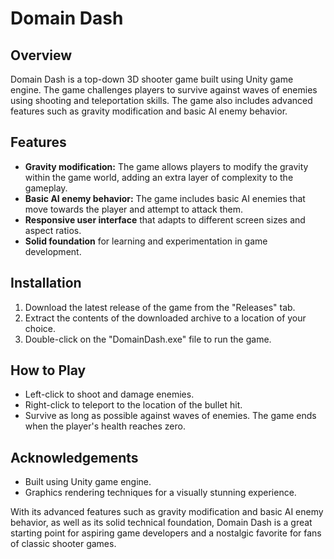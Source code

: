 # Domain Dash

## Overview

Domain Dash is a top-down 3D shooter game built using Unity game engine. The game challenges players to survive against waves of enemies using shooting and teleportation skills. The game also includes advanced features such as gravity modification and basic AI enemy behavior.

## Features

- **Gravity modification:** The game allows players to modify the gravity within the game world, adding an extra layer of complexity to the gameplay.
- **Basic AI enemy behavior:** The game includes basic AI enemies that move towards the player and attempt to attack them.
- **Responsive user interface** that adapts to different screen sizes and aspect ratios.
- **Solid foundation** for learning and experimentation in game development.

## Installation

1. Download the latest release of the game from the "Releases" tab.
2. Extract the contents of the downloaded archive to a location of your choice.
3. Double-click on the "DomainDash.exe" file to run the game.

## How to Play

- Left-click to shoot and damage enemies.
- Right-click to teleport to the location of the bullet hit.
- Survive as long as possible against waves of enemies. The game ends when the player's health reaches zero.

## Acknowledgements

- Built using Unity game engine.
- Graphics rendering techniques for a visually stunning experience.

With its advanced features such as gravity modification and basic AI enemy behavior, as well as its solid technical foundation, Domain Dash is a great starting point for aspiring game developers and a nostalgic favorite for fans of classic shooter games.
